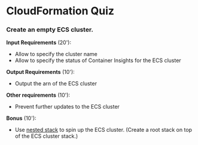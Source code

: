 # CloudFormation Quiz

###  Create an empty ECS cluster.

**Input Requirements** (20'):
+ Allow to specify the cluster name
+ Allow to specify the status of Container Insights for the ECS cluster

**Output Requirements** (10'):
+ Output the arn of the ECS cluster

**Other requirements** (10'):
+ Prevent further updates to the ECS cluster

**Bonus** (10'):
+ Use [nested stack](https://docs.aws.amazon.com/AWSCloudFormation/latest/UserGuide/using-cfn-nested-stacks.html) to spin up the ECS cluster. (Create a root stack on top of the ECS cluster stack.)
